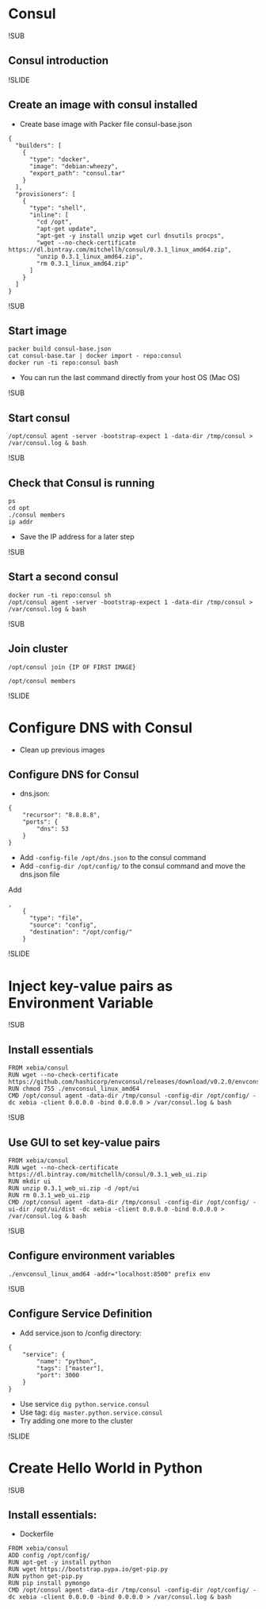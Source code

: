 # Consul

!SUB
## Consul introduction


!SLIDE
## Create an image with consul installed

- Create base image with Packer file consul-base.json

```
{
  "builders": [
    {
      "type": "docker",
      "image": "debian:wheezy",
      "export_path": "consul.tar"
    }
  ],
  "provisioners": [
    {
      "type": "shell",
      "inline": [
        "cd /opt",
        "apt-get update",
        "apt-get -y install unzip wget curl dnsutils procps",
        "wget --no-check-certificate https://dl.bintray.com/mitchellh/consul/0.3.1_linux_amd64.zip",
        "unzip 0.3.1_linux_amd64.zip",
        "rm 0.3.1_linux_amd64.zip"
      ]
    }
  ]
}
```

!SUB
## Start image

```
packer build consul-base.json
cat consul-base.tar | docker import - repo:consul
docker run -ti repo:consul bash
```

- You can run the last command directly from your host OS (Mac OS)

!SUB
## Start consul

```
/opt/consul agent -server -bootstrap-expect 1 -data-dir /tmp/consul > /var/consul.log & bash
```

!SUB
## Check that Consul is running

```
ps
cd opt
./consul members
ip addr

```

- Save the IP address for a later step

!SUB
## Start a second consul

```
docker run -ti repo:consul sh
/opt/consul agent -server -bootstrap-expect 1 -data-dir /tmp/consul > /var/consul.log & bash
```


!SUB
## Join cluster

```
/opt/consul join {IP OF FIRST IMAGE}
```

```
/opt/consul members
```

!SLIDE
# Configure DNS with Consul

- Clean up previous images

## Configure DNS for Consul

- dns.json:
```
{
	"recursor": "8.8.8.8",
	"ports": {
		"dns": 53
	}
}
```
- Add `-config-file /opt/dns.json` to the consul command
- Add `-config-dir /opt/config/` to the consul command and move the dns.json file


Add
```
,
    {
      "type": "file",
      "source": "config",
      "destination": "/opt/config/"
    }
```

!SLIDE
# Inject key-value pairs as Environment Variable

!SUB
## Install essentials

```
FROM xebia/consul
RUN wget --no-check-certificate https://github.com/hashicorp/envconsul/releases/download/v0.2.0/envconsul_linux_amd64
RUN chmod 755 ./envconsul_linux_amd64
CMD /opt/consul agent -data-dir /tmp/consul -config-dir /opt/config/ -dc xebia -client 0.0.0.0 -bind 0.0.0.0 > /var/consul.log & bash
```

!SUB
## Use GUI to set key-value pairs

```
FROM xebia/consul
RUN wget --no-check-certificate https://dl.bintray.com/mitchellh/consul/0.3.1_web_ui.zip
RUN mkdir ui
RUN unzip 0.3.1_web_ui.zip -d /opt/ui
RUN rm 0.3.1_web_ui.zip
CMD /opt/consul agent -data-dir /tmp/consul -config-dir /opt/config/ -ui-dir /opt/ui/dist -dc xebia -client 0.0.0.0 -bind 0.0.0.0 > /var/consul.log & bash
```

!SUB
## Configure environment variables

```
./envconsul_linux_amd64 -addr="localhost:8500" prefix env
```

!SUB
## Configure Service Definition

- Add service.json to /config directory:
```
{
    "service": {
        "name": "python",
        "tags": ["master"],
        "port": 3000
    }
}
```
- Use service `dig python.service.consul`
- Use tag: `dig master.python.service.consul`
- Try adding one more to the cluster

!SLIDE
# Create Hello World in Python

!SUB
## Install essentials:

- Dockerfile
```
FROM xebia/consul
ADD config /opt/config/
RUN apt-get -y install python
RUN wget https://bootstrap.pypa.io/get-pip.py
RUN python get-pip.py
RUN pip install pymongo
CMD /opt/consul agent -data-dir /tmp/consul -config-dir /opt/config/ -dc xebia -client 0.0.0.0 -bind 0.0.0.0 > /var/consul.log & bash
```